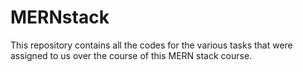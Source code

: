 # MERNstack
This repository contains all the codes for the various tasks that were assigned to us over the course of this MERN stack course. 
